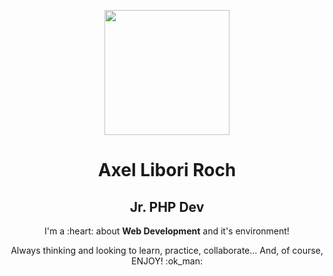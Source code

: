 <p align="center" width="300">
   <img align="center" width="200" src="https://avatars.githubusercontent.com/u/71702817?v=4" />
   <h1 align="center">Axel Libori Roch</h1>
   <h2 align="center">Jr. PHP Dev</h2>
</p>

<p align="center">I'm a :heart: about <strong>Web Development</strong> and it's environment!</p>
<p align="center">Always thinking and looking to learn, practice, collaborate... And, of course, ENJOY! :ok_man:</p>
